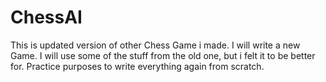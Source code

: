 # ChessAI

This is updated version of other Chess Game i made. I will write a new Game. 
I will use some of the stuff from the old one, but i felt it to be better for.
Practice purposes to write everything again from scratch. 

